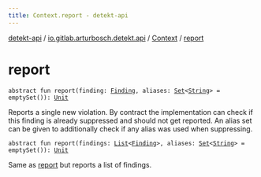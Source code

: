```yaml
---
title: Context.report - detekt-api
---
```


[detekt-api](../../index.html) / [io.gitlab.arturbosch.detekt.api](../index.html) / [Context](index.html) / [report](./report.html)

# report

`abstract fun report(finding: `[`Finding`](../-finding/index.html)`, aliases: `[`Set`](https://kotlinlang.org/api/latest/jvm/stdlib/kotlin.collections/-set/index.html)`<`[`String`](https://kotlinlang.org/api/latest/jvm/stdlib/kotlin/-string/index.html)`> = emptySet()): `[`Unit`](https://kotlinlang.org/api/latest/jvm/stdlib/kotlin/-unit/index.html)

Reports a single new violation.
By contract the implementation can check if
this finding is already suppressed and should not get reported.
An alias set can be given to additionally check if any
alias was used when suppressing.

`abstract fun report(findings: `[`List`](https://kotlinlang.org/api/latest/jvm/stdlib/kotlin.collections/-list/index.html)`<`[`Finding`](../-finding/index.html)`>, aliases: `[`Set`](https://kotlinlang.org/api/latest/jvm/stdlib/kotlin.collections/-set/index.html)`<`[`String`](https://kotlinlang.org/api/latest/jvm/stdlib/kotlin/-string/index.html)`> = emptySet()): `[`Unit`](https://kotlinlang.org/api/latest/jvm/stdlib/kotlin/-unit/index.html)

Same as [report](./report.html) but reports a list of findings.

